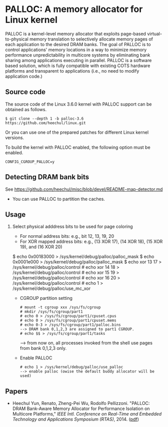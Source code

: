 # PALLOC: A memory allocator for Linux kernel

PALLOC is a kernel-level memory allocator that exploits page-based virtual-to-physical memory translation to selectively allocate memory pages of each application to the desired DRAM banks. The goal of PALLOC is to control applications' memory locations in a way to minimize memory performance unpredictability in multicore systems by eliminating bank sharing among applications executing in parallel. PALLOC is a software based solution, which is fully compatible with existing COTS hardware platforms and transparent to applications (i.e., no need to modify application code.)

## Source code

The source code of the Linux 3.6.0 kernel with PALLOC support can be obtained as follows.

    $ git clone --depth 1 -b palloc-3.6 https://github.com/heechul/linux.git

Or you can use one of the prepared patches for different Linux kernel versions.

To build the kernel with PALLOC enabled, the following option must be enabled.

    CONFIG_CGROUP_PALLOC=y

## Detecting DRAM bank bits

See https://github.com/heechul/misc/blob/devel/README-map-detector.md

* You can use PALLOC to partition the caches. 

## Usage

1. Select physical adddress bits to be used for page coloring
   - For normal address bits: e.g., bit 12, 13, 19, 20
   - For XOR mapped address bits: e.g., (13 XOR 17), (14 XOR 18), (15 XOR 19), and (16 XOR 20)


   $ echo 0x00183000 > /sys/kernel/debug/palloc/palloc_mask
   $ echo 0x0001e000 > /sys/kernel/debug/palloc/palloc_mask
   $ echo xor 13 17 > /sys/kernel/debug/palloc/control
         # echo xor 14 18 > /sys/kernel/debug/palloc/control
         # echo xor 15 19 > /sys/kernel/debug/palloc/control
    	 # echo xor 16 20 > /sys/kernel/debug/palloc/control
    	 # echo 1 > /sys/kernel/debug/palloc/use_mc_xor
      
   - CGROUP partition setting

     	 # mount -t cgroup xxx /sys/fs/cgroup
    	 # mkdir /sys/fs/cgroup/part1
    	 # echo 0 > /sys/fs/cgroup/part1/cpuset.cpus
    	 # echo 0 > /sys/fs/cgroup/part1/cpuset.mems
    	 # echo 0-3 > /sys/fs/cgroup/part1/palloc.bins
      	 --> DRAM bank 0,1,2,3 are assigned to part1 CGROUP.
    	 # echo $$ > /sys/fs/cgroup/part1/tasks
	 --> from now on, all processes invoked from the shell use pages from bank 0,1,2,3 only.

   - Enable PALLOC

       	 # echo 1 > /sys/kernel/debug/palloc/use_palloc
      	 --> enable palloc (owise the default buddy allocator will be used)

## Papers

* Heechul Yun, Renato, Zheng-Pei Wu, Rodolfo Pellizzoni. "PALLOC: DRAM Bank-Aware Memory Allocator for Performance Isolation on Multicore Platforms," _IEEE Intl. Conference on Real-Time and Embedded Technology and Applications Symposium (RTAS)_, 2014. ([pdf](http://www.ittc.ku.edu/~heechul/papers/palloc-rtas2014.pdf))
